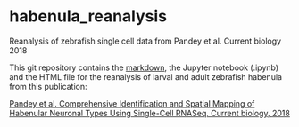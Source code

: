 # habenula_reanalysis
Reanalysis of zebrafish single cell data from Pandey et al. Current biology 2018

This git repository contains the [markdown](https://github.com/langleylab/habenula_reanalysis/blob/main/Zebrafish_19012021/Zebrafish_19012021.md), the Jupyter notebook (.ipynb) and the HTML file for the reanalysis of larval and adult zebrafish habenula from this publication:

[Pandey et al. Comprehensive Identification and Spatial Mapping of Habenular Neuronal Types Using Single-Cell RNASeq. Current biology, 2018](https://www.cell.com/current-biology/pdf/S0960-9822(18)30225-2.pdf)
